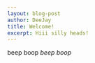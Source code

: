 ```yaml
---
layout: blog-post
author: DeeJay
title: Welcome!
excerpt: Hiii silly heads!
---
```

beep boop _beep boop_